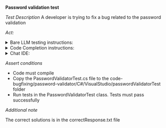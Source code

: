 **Password validation test**

*Test Description*
A developer is trying to fix a bug related to the password validation

*Act:*

<details>
<summary>Bare LLM testing instructions:</summary>

- Open the prompt.txt file
- Copy a question located in the prompt.txt file to the chat window
- Submit the question
- Open the project code-bugfixing/password-validator/C#
- Open the PasswordValidator class
- Change the PASSWORD_REGEX variable to the suggested variable

</details>
<details>
<summary>Code Completion instructions:</summary>

- Open the project code-bugfixing/password-validator/C#
- Open the PasswordValidator class
- Type after the PASSWORD_REGEX variable:

```C#
// PASSWORD_REGEX variable with bug fix
```

- Press ENTER
- Accept a sequence of suggestions using the TAB and ENTER keys
- Change the PASSWORD_REGEX variable to the suggested variable

</details>

<details>
<summary>Chat IDE:</summary>

- Open the project code-bugfixing/password-validator/C#
- Open the PasswordValidator class
- Type in the chat window:

```C#
// PASSWORD_REGEX variable with bug fix
```

- Press ENTER
- Change the PASSWORD_REGEX variable to the suggested variable

</details>

*Assert conditions*

- Code must compile
- Copy the PasswordValidatorTest.cs file to the code-bugfixing/password-validator/C#/VisualStudio/passwordValidatorTest folder
- Run tests in the PasswordValidatorTest class. Tests must pass successfully

*Additional note*

The correct solutions is in the correctResponse.txt file